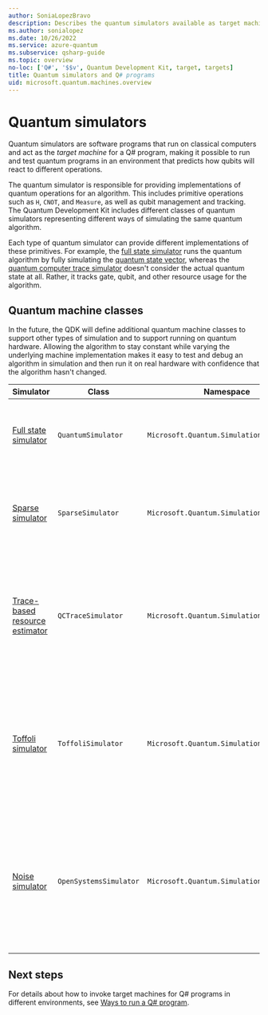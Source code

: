 ```yaml
---
author: SoniaLopezBravo
description: Describes the quantum simulators available as target machines for Q# programs.
ms.author: sonialopez
ms.date: 10/26/2022
ms.service: azure-quantum
ms.subservice: qsharp-guide
ms.topic: overview
no-loc: ['Q#', '$$v', Quantum Development Kit, target, targets]
title: Quantum simulators and Q# programs
uid: microsoft.quantum.machines.overview
---
```


# Quantum simulators

Quantum simulators are software programs that run on classical computers and act as the *target machine* for a Q# program, making it possible to run and test quantum programs in an environment that predicts how qubits will react to different operations. 

The quantum simulator is responsible for providing implementations of quantum operations for an algorithm. This includes primitive operations such as `H`, `CNOT`, and `Measure`, as well as qubit management and tracking. The Quantum Development Kit includes different classes of quantum simulators representing different ways of simulating the same quantum algorithm.

Each type of quantum simulator can provide different implementations of these primitives. For example, the [full state simulator](xref:microsoft.quantum.machines.overview.full-state-simulator) runs the quantum algorithm by fully simulating the [quantum state vector](xref:microsoft.quantum.glossary-qdk#quantum-state), whereas the [quantum computer trace simulator](xref:microsoft.quantum.machines.overview.qc-trace-simulator.intro) doesn't consider the actual quantum state at all. Rather, it tracks gate, qubit, and other resource usage for the algorithm.

## Quantum machine classes

In the future, the QDK will define additional quantum machine classes to support other types of simulation and to support running on quantum hardware. Allowing the algorithm to stay constant while varying the underlying machine implementation makes it easy to test and debug an algorithm in simulation and then run it on real hardware with confidence that the algorithm hasn't changed.

|Simulator |Class| Namespace|Description|
|-----|------|---|------|
|[Full state simulator](xref:microsoft.quantum.machines.overview.full-state-simulator)| `QuantumSimulator` | `Microsoft.Quantum.Simulation.Simulators`| Runs and debugs quantum algorithms, and is limited to about 30 qubits. |
|[Sparse simulator](xref:microsoft.quantum.machines.overview.sparse-simulator)| `SparseSimulator` | `Microsoft.Quantum.Simulation.Simulators`| Simulates quantum algorithms with sparse states, small number of states in superposition.|
|[Trace-based resource estimator](xref:microsoft.quantum.machines.overview.qc-trace-simulator.intro)|  `QCTraceSimulator` | `Microsoft.Quantum.Simulation.Simulators`| Runs advanced analysis of resources consumptions for the algorithm's entire call-graph, and supports thousands of qubits.|
|[Toffoli simulator](xref:microsoft.quantum.machines.overview.toffoli-simulator)| `ToffoliSimulator` | `Microsoft.Quantum.Simulation.Simulators`|Simulates quantum algorithms that are limited to `X`, `CNOT`, and multi-controlled `X` quantum operations, and supports million of qubits. |
|[Noise simulator](xref:microsoft.quantum.machines.overview.noise-simulator)| `OpenSystemsSimulator` | `Microsoft.Quantum.Simulation.Simulators`|Simulates quantum algorithms under the presence of noise, and also the *stabilizer representation* (also known as CHP simulation) of quantum algorithms.|

## Next steps

For details about how to invoke target machines for Q# programs in different environments, see [Ways to run a Q# program](xref:microsoft.quantum.user-guide-qdk.overview.host-programs).
